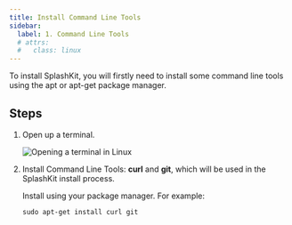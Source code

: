 ```yaml
---
title: Install Command Line Tools
sidebar:
  label: 1. Command Line Tools
  # attrs:
  #   class: linux
---
```


To install SplashKit, you will firstly need to install some command line tools using the apt or apt-get package manager.

## Steps

1. Open up a terminal.

    ![Opening a terminal in Linux](/gifs/linux/open-terminal.gif)

2. Install Command Line Tools: **curl** and **git**, which will be used in the SplashKit install process.

    Install using your package manager. For example:

    ```shell
    sudo apt-get install curl git
    ```
